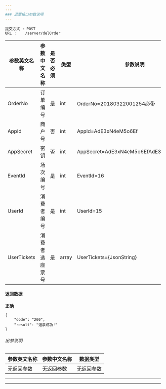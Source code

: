 ```yaml
---
---
### 退票接口参数说明
---
```

```
提交方式 : POST
URL :    /server/delOrder
```
|  参数英文名称 |  参数中文名称 | 是否必须    | 类型  | 参数说明 |
| ------------------ | ------------------- | ------------------- | ------------------ |----------------|
|OrderNo|订单编号|是|int|OrderNo=20180322001254必带|
|AppId  | 商户号 |  否  |  int |AppId=AdE3xN4eM5o6Ef|
|AppSecret  | 密钥 |  否  |  int |AppSecret=AdE3xN4eM5o6EfAdE3xN4eM5o6Ef|
|EventId  | 场次编号 |  是  |  int |EventId=16|
|UserId  | 消费者编号 |  是  |  int |UserId=15|
|UserTickets  | 消费者选座票号 |  是  |  array |UserTickets={JsonString}|

#### 返回数据
**正确**

```
{
    "code": "200",
    "result": "退票成功!"
}
```

######  出参说明

|  参数英文名称 |  参数中文名称| 数据类型  |
| ------------  | ------------- | ------------- |
| 无返回参数 |无返回参数  | 无返回参数   |
---
---